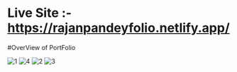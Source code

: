 # Live Site :- https://rajanpandeyfolio.netlify.app/

#OverView of PortFolio


![1](https://github.com/RajanPandey1311/Rajan_Port_Folio/assets/130823894/a817d435-3680-4c7a-baea-f3f45695048e)
![4](https://github.com/RajanPandey1311/Rajan_Port_Folio/assets/130823894/fe23f1b3-e959-4538-8fee-363c4e621e3b)
![2](https://github.com/RajanPandey1311/Rajan_Port_Folio/assets/130823894/aaa5aaab-ce94-4634-84c5-4045114bbd48)
![3](https://github.com/RajanPandey1311/Rajan_Port_Folio/assets/130823894/4518f54b-1860-4a04-86b1-d03c54f9f990)
